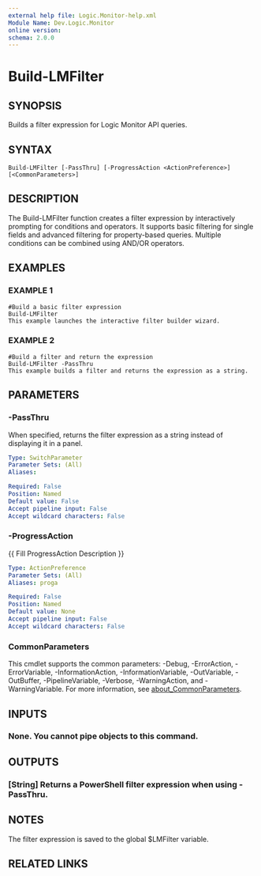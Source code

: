 ```yaml
---
external help file: Logic.Monitor-help.xml
Module Name: Dev.Logic.Monitor
online version:
schema: 2.0.0
---
```


# Build-LMFilter

## SYNOPSIS
Builds a filter expression for Logic Monitor API queries.

## SYNTAX

```
Build-LMFilter [-PassThru] [-ProgressAction <ActionPreference>] [<CommonParameters>]
```

## DESCRIPTION
The Build-LMFilter function creates a filter expression by interactively prompting for conditions and operators.
It supports basic filtering for single fields and advanced filtering for property-based queries.
Multiple conditions can be combined using AND/OR operators.

## EXAMPLES

### EXAMPLE 1
```
#Build a basic filter expression
Build-LMFilter
This example launches the interactive filter builder wizard.
```

### EXAMPLE 2
```
#Build a filter and return the expression
Build-LMFilter -PassThru
This example builds a filter and returns the expression as a string.
```

## PARAMETERS

### -PassThru
When specified, returns the filter expression as a string instead of displaying it in a panel.

```yaml
Type: SwitchParameter
Parameter Sets: (All)
Aliases:

Required: False
Position: Named
Default value: False
Accept pipeline input: False
Accept wildcard characters: False
```

### -ProgressAction
{{ Fill ProgressAction Description }}

```yaml
Type: ActionPreference
Parameter Sets: (All)
Aliases: proga

Required: False
Position: Named
Default value: None
Accept pipeline input: False
Accept wildcard characters: False
```

### CommonParameters
This cmdlet supports the common parameters: -Debug, -ErrorAction, -ErrorVariable, -InformationAction, -InformationVariable, -OutVariable, -OutBuffer, -PipelineVariable, -Verbose, -WarningAction, and -WarningVariable. For more information, see [about_CommonParameters](http://go.microsoft.com/fwlink/?LinkID=113216).

## INPUTS

### None. You cannot pipe objects to this command.
## OUTPUTS

### [String] Returns a PowerShell filter expression when using -PassThru.
## NOTES
The filter expression is saved to the global $LMFilter variable.

## RELATED LINKS
